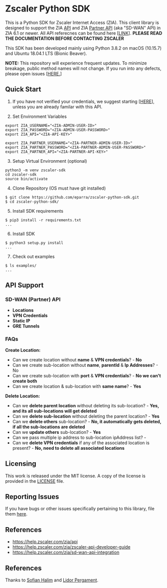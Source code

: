 # Zscaler Python SDK 

This is a Python SDK for Zscaler Internet Access (ZIA).  This client library is designed to support the ZIA [API](https://help.zscaler.com/zia/about-api) and ZIA [Partner API](https://help.zscaler.com/zia/sd-wan-api-integration) (aka "SD-WAN" API) in ZIA 6.1 or newer.  All API referecnes can be found here [[LINK](https://help.zscaler.com/zia/api)].  **PLEASE READ THE DOCUMENTATION BEFORE CONTACTING ZSCALER**

This SDK has been developed mainly using Python 3.8.2 on macOS (10.15.7) and Ubuntu 18.04.1 LTS (Bionic Beaver).  

**NOTE:** This repository will experience frequent updates.  To minimize breakage, public method names will not change.  If you run into any defects, please open issues [[HERE.](https://github.com/eparra/zscaler-python-sdk/issues)]   

## Quick Start 

1) If you have not verified your credentials, we suggest starting [[HERE](https://help.zscaler.com/zia/configuring-postman-rest-api-client)], unless you are already familar with this API.

2) Set Environment Variables   
 
```$ <text-editor> ~/.bash_profile 
export ZIA_USERNAME="<ZIA-ADMIN-USER-ID>"
export ZIA_PASSWORD="<ZIA-ADMIN-USER-PASSWORD>"
export ZIA_API="<ZIA-API-KEY>" 

export ZIA_PARTNER_USERNAME="<ZIA-PARTNER-ADMIN-USER-ID>"
export ZIA_PARTNER_PASSWORD="<ZIA-PARTNER-ADMIN-USER-PASSWORD>"
export ZIA_PARTNER_API="<ZIA-PARTNER-API-KEY>"
```

3) Setup Virtual Environment (optional)

```
python3 -m venv zscaler-sdk
cd zscaler-sdk 
source bin/activate
```
        
4) Clone Repository (OS must have git installed)

```
$ git clone https://github.com/eparra/zscaler-python-sdk.git
$ cd zscaler-python-sdk/
```

5) Install SDK requirements

```
$ pip3 install -r requirements.txt
...
```

6) Install SDK

```
$ python3 setup.py install
...
```

7) Check out examples

```
$ ls examples/
...
```

## API Support

### SD-WAN (Partner) API

* **Locations**
* **VPN Credentials**
* **Static IP**
* **GRE Tunnels**

### FAQs

**Create Location:**

* Can we create location without **name** & **VPN credentials**? - **No**
* Can we create sub-location without **name**, **parentId** & **Ip Addresses**? - No
* Can we create sub-location with **port** & **VPN credentials**? - **No we can't create both**
* Can we create location & sub-location with **same name**? - **Yes**

**Delete Location:**

* Can we **delete parent location** without deleting its sub-location? - **Yes, and its all sub-locations will get deleted**
* Can we **delete sub-location** without deleting the parent location? - **Yes**
* Can we **delete others** sub-location? - **No, it automatically gets deleted, if all the sub-locations are deleted**
* Can we **update others** sub-location? - **Yes**
* Can we pass multiple ip address to sub-location ipAddress list? -
* Can we **delete VPN credentials** if any of the associated location is present? - **No, need to delete all associated locations**



## Licensing

This work is released under the MIT license. A copy of the license is provided in the [LICENSE](https://github.com/eparra/zscaler-python-sdk/blob/master/LICENSE) file.

## Reporting Issues

If you have bugs or other issues specifically pertaining to this library, file them [here](https://github.com/eparra/zscaler-python-sdk/issues).

## References

* https://help.zscaler.com/zia/api
* https://help.zscaler.com/zia/zscaler-api-developer-guide
* https://help.zscaler.com/zia/sd-wan-api-integration

## References

Thanks to [Sofian Halim](https://www.linkedin.com/in/sofian-halim-9237b25/) and [Lidor Pergament](https://www.linkedin.com/in/lidorp/).
